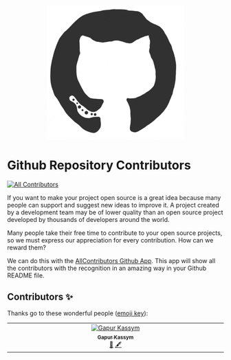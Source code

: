 <p align="center">
  <img width="320" src="https://github.com/Gapur/github-repository-contributors/blob/main/github-logo.gif" />
</p>

# Github Repository Contributors

<!-- ALL-CONTRIBUTORS-BADGE:START - Do not remove or modify this section -->
[![All Contributors](https://img.shields.io/badge/all_contributors-1-orange.svg?style=flat-square)](#contributors-)
<!-- ALL-CONTRIBUTORS-BADGE:END -->

If you want to make your project open source is a great idea because many people can support and suggest new ideas to improve it. A project created by a development team may be of lower quality than an open source project developed by thousands of developers around the world.

Many people take their free time to contribute to your open source projects, so we must express our appreciation for every contribution. How can we reward them?

We can do this with the [AllContributors Github App](https://allcontributors.org). This app will show all the contributors with the recognition in an amazing way in your Github README file.

## Contributors ✨

Thanks go to these wonderful people ([emoji key](https://allcontributors.org/docs/en/emoji-key)):

<!-- ALL-CONTRIBUTORS-LIST:START - Do not remove or modify this section -->
<!-- prettier-ignore-start -->
<!-- markdownlint-disable -->
<table>
  <tbody>
    <tr>
      <td align="center" valign="top" width="14.28%"><a href="https://gkassym.netlify.app"><img src="https://avatars.githubusercontent.com/u/10502684?v=4?s=100" width="100px;" alt="Gapur Kassym"/><br /><sub><b>Gapur Kassym</b></sub></a><br /><a href="#plugin-Gapur" title="Plugin/utility libraries">🔌</a> <a href="#content-Gapur" title="Content">🖋</a></td>
    </tr>
  </tbody>
</table>

<!-- markdownlint-restore -->
<!-- prettier-ignore-end -->

<!-- ALL-CONTRIBUTORS-LIST:END -->
<!-- prettier-ignore-start -->
<!-- markdownlint-disable -->

<!-- markdownlint-restore -->
<!-- prettier-ignore-end -->

<!-- ALL-CONTRIBUTORS-LIST:END -->
